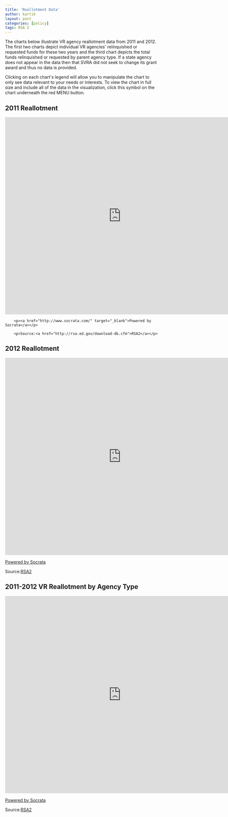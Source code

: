```yaml
---
title: 'Reallotment Data'
author: kartik
layout: post
categories: [policy]
tags: RSA 2
---
```

<p>The charts below illustrate VR agency reallotment data from 2011 and 2012. The first two charts depict individual VR agencies' relinquished or requested funds for these two years and the third chart depicts the total funds relinquished or requested by parent agency type. If a state agency does not appear in the data then that SVRA did not seek to change its grant award and thus no data is provided.</p> 


<p>Clicking on each chart's legend will allow you to manipulate the chart to only see data relevant to your needs or interests. To view the chart in full size and include all of the data in the visualization, click this symbol <i class="icon-fullscreen"></i>on the chart underneath the red MENU button.</p>

<h2>2011 Reallotment</h2>
<div>
<iframe width="760px" title="Column Chart: 2011 Reallotment" height="646px" src="https://opendata.socrata.com/w/spa8-gmmy/y34g-bnf3?cur=f4gu2LGhy48&from=root" frameborder="0" scrolling="no"><a href="https://opendata.socrata.com/dataset/Column-Chart-2011-Reallotment/spa8-gmmy" title="Column Chart: 2011 Reallotment" target="_blank">Column Chart: 2011 Reallotment</a></iframe>

		<p><a href="http://www.socrata.com/" target="_blank">Powered by Socrata</a></p>

		<p>Source:<a href="http://rsa.ed.gov/download-db.cfm">RSA2</a></p>
</div>
<h2>2012 Reallotment</h2>

<iframe width="760px" title="Column Chart: 2012 Reallotment" height="646px" src="https://opendata.socrata.com/w/rz8u-46hu/y34g-bnf3?cur=AUrskfJsOHY&from=root" frameborder="0" scrolling="no"><a href="https://opendata.socrata.com/dataset/Column-Chart-2012-Reallotment/rz8u-46hu" title="Column Chart: 2012 Reallotment" target="_blank">Column Chart: 2012 Reallotment</a></iframe>

<p><a href="http://www.socrata.com/" target="_blank">Powered by Socrata</a></p>

<p>Source:<a href="http://rsa.ed.gov/download-db.cfm">RSA2</a></p>

<h2>2011-2012 VR Reallotment by Agency Type</h2>
<div><iframe width="760px" title="Bar Chart: 2011-2012 VR Reallotment by Agency Type" height="646px" src="https://opendata.socrata.com/w/hurz-4z4p/y34g-bnf3?cur=g7T-5S4QGUs&from=root" frameborder="0" scrolling="no"><a href="https://opendata.socrata.com/dataset/Bar-Chart-2011-2012-VR-Reallotment-by-Agency-Type/hurz-4z4p" title="Bar Chart: 2011-2012 VR Reallotment by Agency Type" target="_blank">Bar Chart: 2011-2012 VR Reallotment by Agency Type</a></iframe><p><a href="http://www.socrata.com/" target="_blank">Powered by Socrata</a></p></div>
<p>Source:<a href="http://rsa.ed.gov/download-db.cfm">RSA2</a></p>